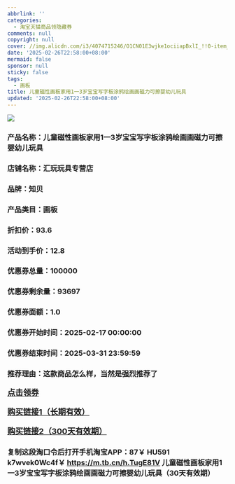 ```yaml
---
abbrlink: ''
categories:
  - 淘宝天猫商品领隐藏券
comments: null
copyright: null
cover: //img.alicdn.com/i3/4074715246/O1CN01E3wjke1ociiapBxlI_!!0-item_pic.jpg
date: '2025-02-26T22:58:00+08:00'
mermaid: false
sponsor: null
sticky: false
tags:
  - 画板
title: 儿童磁性画板家用1一3岁宝宝写字板涂鸦绘画画磁力可擦婴幼儿玩具
updated: '2025-02-26T22:58:00+08:00'
--- 
```


![](//img.alicdn.com/i3/4074715246/O1CN01E3wjke1ociiapBxlI_!!0-item_pic.jpg)

### 产品名称：儿童磁性画板家用1一3岁宝宝写字板涂鸦绘画画磁力可擦婴幼儿玩具
### 店铺名称：汇玩玩具专营店
### 品牌：知贝
### 产品类目：画板
### 折扣价：93.6
### 活动到手价：12.8
### 优惠券总量：100000
### 优惠券剩余量：93697
### 优惠券面额：1.0
### 优惠券开始时间：2025-02-17 00:00:00	
### 优惠券结束时间：2025-03-31 23:59:59	
### 推荐理由：这款商品怎么样，当然是强烈推荐了

<p style="font-size: 18px; font-weight: bold;">
  <a href="https://uland.taobao.com/coupon/edetail?e=Ek99aPEUYGalhHvvyUNXZfh8CuWt5YH5OVuOuRD5gLJMmdsrkidbOUV9IBA4kmjLpIIFqebf9glrE%2F%2FcZ53TSfhNSHjuiK9XsKQIyIPJ1e377D3wHAfEzaGVj9KBQOFzmpiTaJxG%2FLVyBOK%2B8KjzSuzY3MUSAX0G1TP3uC6T%2BzrKa4jyh4U%2Bo%2FeG6Pi%2B3UcTrYXziPZ2Iz%2BNfiknwDwgYS%2FsWqyKYTVEvx24htuqzYwDHXLApfbZC9QqW3sOLwhkt8gpaHQgWBdtRc53e0D44kdCo9sSVC8SooxDtkUPdE9wy7cgGF%2BpAO4bxC%2B7zJfQ%2BnoDgTNhwmM%3D&traceId=2166d8db17407296732636749d133b&union_lens=lensId%3AOPT%401740729689%40213d1eb6_0d3a_1954b93254f_e069%4001%40eyJmbG9vcklkIjo3MzM1NH0ie" target="_blank">点击领券</a>
</p>
<p style="font-size: 18px; font-weight: bold;">
  <a href="https://s.click.taobao.com/t?e=m%3D2%26s%3DZO0m3WBkCn5w4vFB6t2Z2ueEDrYVVa64K7Vc7tFgwiHjf2vlNIV67kkfnVn6TwKdWI6w0dMGH8j3ID%2FV1RqsF4wnCJeELi4I%2FIEn%2BS1IjHAB0ghlTd7WlZVm%2FOAUUFw71qrpxiwMoCNxc1AtbZGVS7W8y9sCnDcqX6LxleUN9QkLZMqoQW%2BfuB6GmlJyRiVT8HzoCE%2BoP9%2FCNpFswUsympTgnx9QH5k3ez2BypEjd46kaU77oExG0YnsOsYlJN25TjUDfBVJ3i%2BPgysBSxHfUOXVLEPDWL24LNrDHE4h1JTwWcTKBKee7yGFCzYOOqAQ" target="_blank">购买链接1（长期有效）</a>
</p>
<p style="font-size: 18px; font-weight: bold;">
  <a href="https://s.click.taobao.com/Vlg5TNs" target="_blank">购买链接2（300天有效期）</a>
</p>

### 复制这段淘口令后打开手机淘宝APP：87￥ HU591 k7wvek0Wc4f￥ https://m.tb.cn/h.TugE81V  儿童磁性画板家用1一3岁宝宝写字板涂鸦绘画画磁力可擦婴幼儿玩具（30天有效期）
